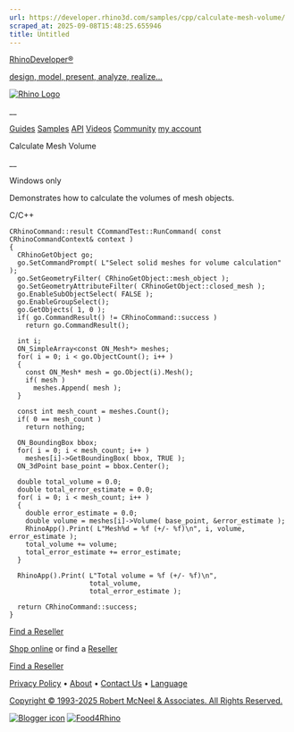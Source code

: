 ```yaml
---
url: https://developer.rhino3d.com/samples/cpp/calculate-mesh-volume/
scraped_at: 2025-09-08T15:48:25.655946
title: Untitled
---
```


[RhinoDeveloper®](/)

[design, model, present, analyze, realize...](/)

[![Rhino Logo](https://developer.rhino3d.com/images/rhinodevlogo.png)](/)

__

[Guides](https://developer.rhino3d.com/guides)
[Samples](https://developer.rhino3d.com/samples)
[API](https://developer.rhino3d.com/api)
[Videos](https://developer.rhino3d.com/videos)
[Community](https://discourse.mcneel.com/c/rhino-developer) [my account
](https://www.rhino3d.com/my-account/ "Manage your account, licenses, and
teams")

Calculate Mesh Volume

__

Windows only

Demonstrates how to calculate the volumes of mesh objects.

C/C++

    
    
    CRhinoCommand::result CCommandTest::RunCommand( const CRhinoCommandContext& context )
    {
      CRhinoGetObject go;
      go.SetCommandPrompt( L"Select solid meshes for volume calculation" );
      go.SetGeometryFilter( CRhinoGetObject::mesh_object );
      go.SetGeometryAttributeFilter( CRhinoGetObject::closed_mesh );
      go.EnableSubObjectSelect( FALSE );
      go.EnableGroupSelect();
      go.GetObjects( 1, 0 );
      if( go.CommandResult() != CRhinoCommand::success )
        return go.CommandResult();
    
      int i;
      ON_SimpleArray<const ON_Mesh*> meshes;
      for( i = 0; i < go.ObjectCount(); i++ )
      {
        const ON_Mesh* mesh = go.Object(i).Mesh();
        if( mesh )
          meshes.Append( mesh );
      }
    
      const int mesh_count = meshes.Count();
      if( 0 == mesh_count )
        return nothing;
    
      ON_BoundingBox bbox;
      for( i = 0; i < mesh_count; i++ )
        meshes[i]->GetBoundingBox( bbox, TRUE );
      ON_3dPoint base_point = bbox.Center();
    
      double total_volume = 0.0;
      double total_error_estimate = 0.0;
      for( i = 0; i < mesh_count; i++ )
      {
        double error_estimate = 0.0;
        double volume = meshes[i]->Volume( base_point, &error_estimate );
        RhinoApp().Print( L"Mesh%d = %f (+/- %f)\n", i, volume, error_estimate );
        total_volume += volume;
        total_error_estimate += error_estimate;
      }
    
      RhinoApp().Print( L"Total volume = %f (+/- %f)\n",
                        total_volume,
                        total_error_estimate );
    
      return CRhinoCommand::success;
    }
    

  

[Find a Reseller](https://www.rhino3d.com/sales)

[Shop online](https://www.rhino3d.com/store) or find a
[Reseller](https://www.rhino3d.com/sales)

[Find a Reseller](https://www.rhino3d.com/sales)

[Privacy Policy](https://www.rhino3d.com/privacy) •
[About](https://www.rhino3d.com/mcneel/about) • [Contact
Us](https://www.rhino3d.com/mcneel/contact) • [
Language](https://www.rhino3d.com/language "Change to a different region or
language")

[Copyright © 1993-2025 Robert McNeel & Associates. All Rights
Reserved.](https://www.rhino3d.com/mcneel/about)

[](https://www.facebook.com/McNeelRhinoceros/)
[](https://twitter.com/bobmcneel) [](https://www.linkedin.com/groups/75313/)
[](https://www.youtube.com/user/RhinoGuide/videos) [](https://vimeo.com/rhino)
[![Blogger
icon](https://developer.rhino3d.com/images/blogger.svg)](http://blog.rhino3d.com/)
[![Food4Rhino](https://developer.rhino3d.com/images/f4r_icon_01.svg)](https://www.food4rhino.com)

